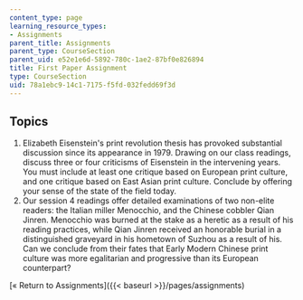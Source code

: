```yaml
---
content_type: page
learning_resource_types:
- Assignments
parent_title: Assignments
parent_type: CourseSection
parent_uid: e52e1e6d-5892-780c-1ae2-87bf0e826894
title: First Paper Assignment
type: CourseSection
uid: 78a1ebc9-14c1-7175-f5fd-032fedd69f3d
---
```


Topics
------

1.  Elizabeth Eisenstein's print revolution thesis has provoked substantial discussion since its appearance in 1979. Drawing on our class readings, discuss three or four criticisms of Eisenstein in the intervening years. You must include at least one critique based on European print culture, and one critique based on East Asian print culture. Conclude by offering your sense of the state of the field today.
2.  Our session 4 readings offer detailed examinations of two non-elite readers: the Italian miller Menocchio, and the Chinese cobbler Qian Jinren. Menocchio was burned at the stake as a heretic as a result of his reading practices, while Qian Jinren received an honorable burial in a distinguished graveyard in his hometown of Suzhou as a result of his. Can we conclude from their fates that Early Modern Chinese print culture was more egalitarian and progressive than its European counterpart?

[« Return to Assignments]({{< baseurl >}}/pages/assignments)